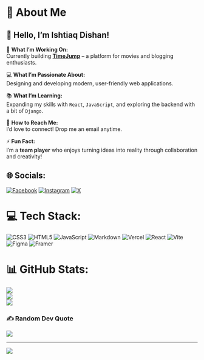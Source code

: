 # 💫 About Me

## 👋 Hello, I’m **Ishtiaq Dishan!**  

🚀 **What I’m Working On:**  
Currently building **[TimeJump](github.com/dishan1223/TimeJump)** – a platform for movies and blogging enthusiasts.  

💻 **What I’m Passionate About:**  
Designing and developing modern, user-friendly web applications.  

📚 **What I’m Learning:**  
Expanding my skills with `React`, `JavaScript`, and exploring the backend with a bit of `Django`.  

📩 **How to Reach Me:**  
I’d love to connect! Drop me an email anytime.  

⚡ **Fun Fact:**  
I’m a **team player** who enjoys turning ideas into reality through collaboration and creativity!  



## 🌐 Socials:
[![Facebook](https://img.shields.io/badge/Facebook-%231877F2.svg?logo=Facebook&logoColor=white)](https://facebook.com/https://www.facebook.com/ishtiaq.dishan) [![Instagram](https://img.shields.io/badge/Instagram-%23E4405F.svg?logo=Instagram&logoColor=white)](https://instagram.com/https://www.instagram.com/___ishtiaqdishan___/) [![X](https://img.shields.io/badge/X-black.svg?logo=X&logoColor=white)](https://x.com/https://x.com/Vortex64bit) 

# 💻 Tech Stack:
![CSS3](https://img.shields.io/badge/css3-%231572B6.svg?style=for-the-badge&logo=css3&logoColor=white) ![HTML5](https://img.shields.io/badge/html5-%23E34F26.svg?style=for-the-badge&logo=html5&logoColor=white) ![JavaScript](https://img.shields.io/badge/javascript-%23323330.svg?style=for-the-badge&logo=javascript&logoColor=%23F7DF1E) ![Markdown](https://img.shields.io/badge/markdown-%23000000.svg?style=for-the-badge&logo=markdown&logoColor=white) ![Vercel](https://img.shields.io/badge/vercel-%23000000.svg?style=for-the-badge&logo=vercel&logoColor=white) ![React](https://img.shields.io/badge/react-%2320232a.svg?style=for-the-badge&logo=react&logoColor=%2361DAFB) ![Vite](https://img.shields.io/badge/vite-%23646CFF.svg?style=for-the-badge&logo=vite&logoColor=white) ![Figma](https://img.shields.io/badge/figma-%23F24E1E.svg?style=for-the-badge&logo=figma&logoColor=white) ![Framer](https://img.shields.io/badge/Framer-black?style=for-the-badge&logo=framer&logoColor=blue)
# 📊 GitHub Stats:
![](https://github-readme-stats.vercel.app/api?username=dishan1223&theme=tokyonight&hide_border=false&include_all_commits=false&count_private=false)<br/>
![](https://github-readme-streak-stats.herokuapp.com/?user=dishan1223&theme=tokyonight&hide_border=false)<br/>
![](https://github-readme-stats.vercel.app/api/top-langs/?username=dishan1223&theme=tokyonight&hide_border=false&include_all_commits=false&count_private=false&layout=compact)

### ✍️ Random Dev Quote
![](https://quotes-github-readme.vercel.app/api?type=horizontal&theme=radical)

---
[![](https://visitcount.itsvg.in/api?id=dishan1223&icon=0&color=0)](https://visitcount.itsvg.in)

<!-- Proudly created with GPRM ( https://gprm.itsvg.in ) -->
